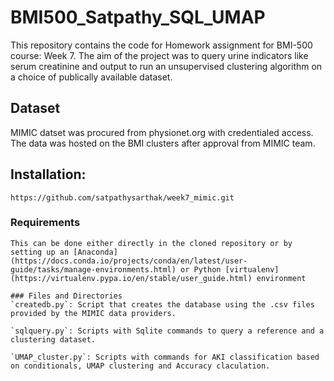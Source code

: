 # BMI500_Satpathy_SQL_UMAP

This repository contains the code for Homework assignment for BMI-500 course: Week 7.  The aim of the project was to query urine indicators like serum creatinine and output to run an unsupervised clustering algorithm on a choice of publically available dataset. 

## Dataset

MIMIC datset was procured from physionet.org with credentialed access. The data was hosted on the BMI clusters after approval from MIMIC team.

## Installation:

```install
https://github.com/satpathysarthak/week7_mimic.git
```

### Requirements

```
This can be done either directly in the cloned repository or by setting up an [Anaconda](https://docs.conda.io/projects/conda/en/latest/user-guide/tasks/manage-environments.html) or Python [virtualenv](https://virtualenv.pypa.io/en/stable/user_guide.html) environment

### Files and Directories
`createdb.py`: Script that creates the database using the .csv files provided by the MIMIC data providers.

`sqlquery.py`: Scripts with Sqlite commands to query a reference and a clustering dataset. 

`UMAP_cluster.py`: Scripts with commands for AKI classification based on conditionals, UMAP clustering and Accuracy claculation.
